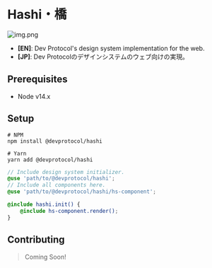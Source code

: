 # Hashi・橋
![img.png](https://github.com/dev-protocol/hashi-web/raw/main/media/img.png)
- **[EN]**: Dev Protocol's design system implementation for the web.
- **[JP]**: Dev Protocolのデザインシステムのウェブ向けの実現。

## Prerequisites
- Node v14.x

## Setup
```shell
# NPM
npm install @devprotocol/hashi

# Yarn
yarn add @devprotocol/hashi
```
```scss
// Include design system initializer.
@use 'path/to/@devprotocol/hashi';
// Include all components here.
@use 'path/to/@devprotocol/hashi/hs-component';

@include hashi.init() {
    @include hs-component.render();
}
```

## Contributing
> Coming Soon!
